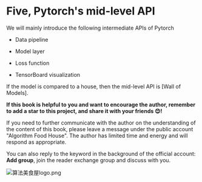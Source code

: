 # Five, Pytorch's mid-level API

We will mainly introduce the following intermediate APIs of Pytorch

* Data pipeline

* Model layer

* Loss function

* TensorBoard visualization

If the model is compared to a house, then the mid-level API is [Wall of Models].


**If this book is helpful to you and want to encourage the author, remember to add a star to this project, and share it with your friends 😊!**

If you need to further communicate with the author on the understanding of the content of this book, please leave a message under the public account "Algorithm Food House". The author has limited time and energy and will respond as appropriate.

You can also reply to the keyword in the background of the official account: **Add group**, join the reader exchange group and discuss with you.

![算法美食屋logo.png](./data/算法美食屋二维码.jpg)

```python

```
